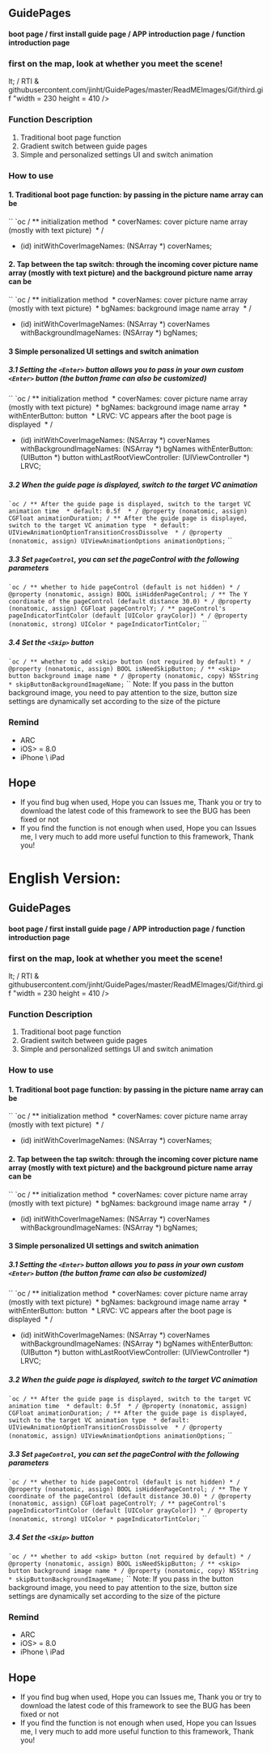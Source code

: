 ## GuidePages
#### boot page / first install guide page / APP introduction page / function introduction page


### first on the map, look at whether you meet the scene!
lt; / RTI & githubusercontent.com/jinht/GuidePages/master/ReadMEImages/Gif/third.gif "width = 230 height = 410 />


### Function Description
1. Traditional boot page function
2. Gradient switch between guide pages
3. Simple and personalized settings UI and switch animation


### How to use
#### 1. Traditional boot page function: by passing in the picture name array can be
`` `oc
/ ** initialization method
 * coverNames: cover picture name array (mostly with text picture)
 * /
- (id) initWithCoverImageNames: (NSArray *) coverNames;
`` ``

#### 2. Tap between the tap switch: through the incoming cover picture name array (mostly with text picture) and the background picture name array can be
`` `oc
/ ** initialization method
 * coverNames: cover picture name array (mostly with text picture)
 * bgNames: background image name array
 * /
- (id) initWithCoverImageNames: (NSArray *) coverNames withBackgroundImageNames: (NSArray *) bgNames;
`` ``

#### 3 Simple personalized UI settings and switch animation
##### 3.1 Setting the `<Enter>` button allows you to pass in your own custom `<Enter>` button (the button frame can also be customized)
`` `oc
/ ** initialization method
 * coverNames: cover picture name array (mostly with text picture)
 * bgNames: background image name array
 * withEnterButton: <Enter> button
 * LRVC: VC appears after the boot page is displayed
 * /
- (id) initWithCoverImageNames: (NSArray *) coverNames withBackgroundImageNames: (NSArray *) bgNames withEnterButton: (UIButton *) button withLastRootViewController: (UIViewController *) LRVC;
`` ``

##### 3.2 When the guide page is displayed, switch to the target VC animation
`` `oc
/ ** After the guide page is displayed, switch to the target VC animation time
 * default: 0.5f
 * /
@property (nonatomic, assign) CGFloat animationDuration;
/ ** After the guide page is displayed, switch to the target VC animation type
 * default: UIViewAnimationOptionTransitionCrossDissolve
 * /
@property (nonatomic, assign) UIViewAnimationOptions animationOptions;
`` ``

##### 3.3 Set `pageControl`, you can set the pageControl with the following parameters
`` `oc
/ ** whether to hide pageControl (default is not hidden) * /
@property (nonatomic, assign) BOOL isHiddenPageControl;
/ ** The Y coordinate of the pageControl (default distance 30.0) * /
@property (nonatomic, assign) CGFloat pageControlY;
/ ** pageControl's pageIndicatorTintColor (default [UIColor grayColor]) * /
@property (nonatomic, strong) UIColor * pageIndicatorTintColor;
`` ``

##### 3.4 Set the `<Skip>` button
`` `oc
/ ** whether to add <skip> button (not required by default) * /
@property (nonatomic, assign) BOOL isNeedSkipButton;
/ ** <skip> button background image name * /
@property (nonatomic, copy) NSString * skipButtonBackgroundImageName;
`` ``
Note: If you pass in the <skip> button background image, you need to pay attention to the size, button size settings are dynamically set according to the size of the picture
    

### Remind
* ARC
* iOS> = 8.0
* iPhone \ iPad
       

## Hope
* If you find bug when used, Hope you can Issues me, Thank you or try to download the latest code of this framework to see the BUG has been fixed or not
* If you find the function is not enough when used, Hope you can Issues me, I very much to add more useful function to this framework, Thank you!


# English Version:
## GuidePages
#### boot page / first install guide page / APP introduction page / function introduction page


### first on the map, look at whether you meet the scene!
lt; / RTI & githubusercontent.com/jinht/GuidePages/master/ReadMEImages/Gif/third.gif "width = 230 height = 410 />


### Function Description
1. Traditional boot page function
2. Gradient switch between guide pages
3. Simple and personalized settings UI and switch animation


### How to use
#### 1. Traditional boot page function: by passing in the picture name array can be
`` `oc
/ ** initialization method
 * coverNames: cover picture name array (mostly with text picture)
 * /
- (id) initWithCoverImageNames: (NSArray *) coverNames;
`` ``

#### 2. Tap between the tap switch: through the incoming cover picture name array (mostly with text picture) and the background picture name array can be
`` `oc
/ ** initialization method
 * coverNames: cover picture name array (mostly with text picture)
 * bgNames: background image name array
 * /
- (id) initWithCoverImageNames: (NSArray *) coverNames withBackgroundImageNames: (NSArray *) bgNames;
`` ``

#### 3 Simple personalized UI settings and switch animation
##### 3.1 Setting the `<Enter>` button allows you to pass in your own custom `<Enter>` button (the button frame can also be customized)
`` `oc
/ ** initialization method
 * coverNames: cover picture name array (mostly with text picture)
 * bgNames: background image name array
 * withEnterButton: <Enter> button
 * LRVC: VC appears after the boot page is displayed
 * /
- (id) initWithCoverImageNames: (NSArray *) coverNames withBackgroundImageNames: (NSArray *) bgNames withEnterButton: (UIButton *) button withLastRootViewController: (UIViewController *) LRVC;
`` ``

##### 3.2 When the guide page is displayed, switch to the target VC animation
`` `oc
/ ** After the guide page is displayed, switch to the target VC animation time
 * default: 0.5f
 * /
@property (nonatomic, assign) CGFloat animationDuration;
/ ** After the guide page is displayed, switch to the target VC animation type
 * default: UIViewAnimationOptionTransitionCrossDissolve
 * /
@property (nonatomic, assign) UIViewAnimationOptions animationOptions;
`` ``

##### 3.3 Set `pageControl`, you can set the pageControl with the following parameters
`` `oc
/ ** whether to hide pageControl (default is not hidden) * /
@property (nonatomic, assign) BOOL isHiddenPageControl;
/ ** The Y coordinate of the pageControl (default distance 30.0) * /
@property (nonatomic, assign) CGFloat pageControlY;
/ ** pageControl's pageIndicatorTintColor (default [UIColor grayColor]) * /
@property (nonatomic, strong) UIColor * pageIndicatorTintColor;
`` ``

##### 3.4 Set the `<Skip>` button
`` `oc
/ ** whether to add <skip> button (not required by default) * /
@property (nonatomic, assign) BOOL isNeedSkipButton;
/ ** <skip> button background image name * /
@property (nonatomic, copy) NSString * skipButtonBackgroundImageName;
`` ``
Note: If you pass in the <skip> button background image, you need to pay attention to the size, button size settings are dynamically set according to the size of the picture
    

### Remind
* ARC
* iOS> = 8.0
* iPhone \ iPad
       

## Hope
* If you find bug when used, Hope you can Issues me, Thank you or try to download the latest code of this framework to see the BUG has been fixed or not
* If you find the function is not enough when used, Hope you can Issues me, I very much to add more useful function to this framework, Thank you!
